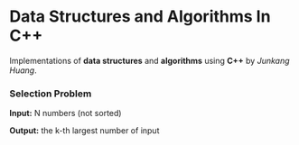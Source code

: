 # Data Structures and Algorithms In C++

Implementations of **data structures** and **algorithms** using **C++** by *Junkang Huang*.



### Selection Problem

**Input:** 	N numbers (not sorted)

**Output:** 	the k-th largest number  of input 